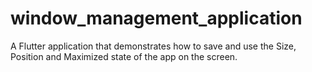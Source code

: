 # window_management_application

A Flutter application that demonstrates how to save and use the Size, Position and Maximized state of the app on the screen.
